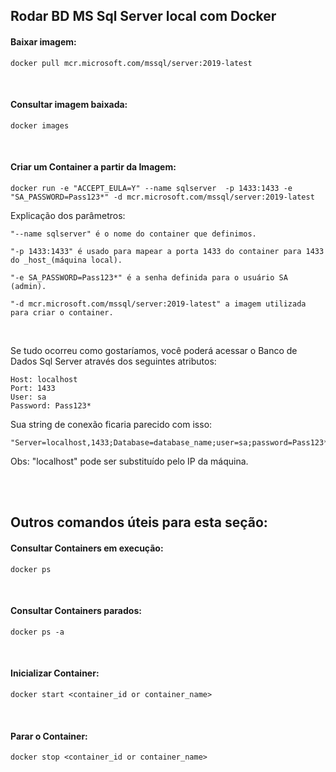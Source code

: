 ## Rodar BD MS Sql Server local com Docker

#### Baixar imagem:

```
docker pull mcr.microsoft.com/mssql/server:2019-latest
```

<br>

#### Consultar imagem baixada:

```
docker images
```

<br>

#### Criar um Container a partir da Imagem:
```
docker run -e "ACCEPT_EULA=Y" --name sqlserver  -p 1433:1433 -e "SA_PASSWORD=Pass123*" -d mcr.microsoft.com/mssql/server:2019-latest
```

Explicação dos parâmetros: 

```
"--name sqlserver" é o nome do container que definimos.

"-p 1433:1433" é usado para mapear a porta 1433 do container para 1433 do _host_(máquina local).  

"-e SA_PASSWORD=Pass123*" é a senha definida para o usuário SA (admin).

"-d mcr.microsoft.com/mssql/server:2019-latest" a imagem utilizada para criar o container.
```

<br>

Se tudo ocorreu como gostaríamos, você poderá acessar o Banco de Dados Sql Server através dos seguintes atributos:
```
Host: localhost
Port: 1433
User: sa
Password: Pass123*
``` 

Sua string de conexão ficaria parecido com isso:
```
"Server=localhost,1433;Database=database_name;user=sa;password=Pass123*"; 
```
Obs: "localhost" pode ser substituído pelo IP da máquina.



<br>
<br>



## Outros comandos úteis para esta seção:


#### Consultar Containers em execução:
```
docker ps 
```

<br>

#### Consultar Containers parados:
```
docker ps -a
```

<br>

#### Inicializar Container:
```
docker start <container_id or container_name>
```

<br>


#### Parar o Container:
```
docker stop <container_id or container_name>
```

